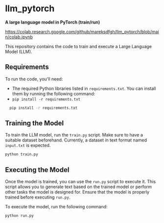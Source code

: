 # llm_pytorch
**A large language model in PyTorch (train/run)**


https://colab.research.google.com/github/mareksdfgh/llm_pytorch/blob/main/colab.ipynb



This repository contains the code to train and execute a Large Language Model (LLM).

## Requirements

To run the code, you'll need:

- The required Python libraries listed in `requirements.txt`. You can install them by running the following command:
- `pip install -r requirements.txt`


```bash
  pip install -r requirements.txt
```

## Training the Model

To train the LLM model, run the `train.py` script. Make sure to have a suitable dataset beforehand. Currently, a dataset in text format named `input.txt` is expected.

```bash
python train.py
```



## Executing the Model

Once the model is trained, you can use the `run.py` script to execute it. This script allows you to generate text based on the trained model or perform other tasks the model is designed for. Ensure that the model is properly trained before executing `run.py`.

To execute the model, run the following command:


```bash
python run.py
```
